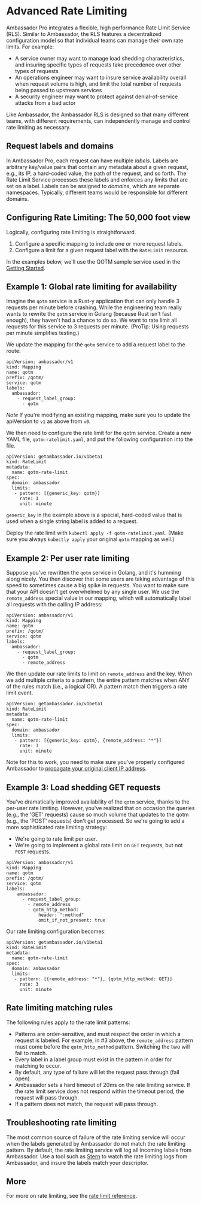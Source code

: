 # Advanced Rate Limiting

Ambassador Pro integrates a flexible, high performance Rate Limit Service (RLS). Similar to Ambassador, the RLS features a decentralized configuration model so that individual teams can manage their own rate limits. For example:

* A service owner may want to manage load shedding characteristics, and insuring specific types of requests take precedence over other types of requests
* An operations engineer may want to insure service availability overall when request volume is high, and limit the total number of requests being passed to upstream services
* A security engineer may want to protect against denial-of-service attacks from a bad actor

Like Ambassador, the Ambassador RLS is designed so that many different teams, with different requirements, can independently manage and control rate limiting as necessary.

## Request labels and domains

In Ambassador Pro, each request can have multiple *labels*. Labels are arbitrary key/value pairs that contain any metadata about a given request, e.g., its IP, a hard-coded value, the path of the request, and so forth. The Rate Limit Service processes these labels and enforces any limits that are set on a label. Labels can be assigned to *domains*, which are separate namespaces. Typically, different teams would be responsible for different domains.

## Configuring Rate Limiting: The 50,000 foot view

Logically, configuring rate limiting is straightforward.

1. Configure a specific mapping to include one or more request labels.
2. Configure a limit for a given request label with the `RateLimit` resource.

In the examples below, we'll use the QOTM sample service used in the [Getting Started](https://www.getambassador.io/user-guide/getting-started#5-adding-a-service).

## Example 1: Global rate limiting for availability

Imagine the `qotm` service is a Rust-y application that can only handle 3 requests per minute before crashing. While the engineering team really wants to rewrite the `qotm` service in Golang (because Rust isn't fast enough), they haven't had a chance to do so. We want to rate limit all requests for this service to 3 requests per minute. (ProTip: Using requests per minute simplifies testing.)

We update the mapping for the `qotm` service to add a request label to the route:

```
apiVersion: ambassador/v1
kind: Mapping
name: qotm
prefix: /qotm/
service: qotm
labels:
  ambassador:
    - request_label_group:
      - qotm
```

*Note* If you're modifying an existing mapping, make sure you to update the apiVersion to `v1` as above from `v0`.

We then need to configure the rate limit for the qotm service. Create a new YAML file, `qotm-ratelimit.yaml`, and put the following configuration into the file.

```
apiVersion: getambassador.io/v1beta1
kind: RateLimit
metadata:
  name: qotm-rate-limit
spec:
  domain: ambassador
  limits:
   - pattern: [{generic_key: qotm}]
     rate: 3
     unit: minute
```

`generic_key` in the example above is a special, hard-coded value that is used when a single string label is added to a request.

Deploy the rate limit with `kubectl apply -f qotm-ratelimit.yaml`. (Make sure you always `kubectly apply` your original `qotm` mapping as well.)

## Example 2: Per user rate limiting

Suppose you've rewritten the `qotm` service in Golang, and it's humming along nicely. You then discover that some users are taking advantage of this speed to sometimes cause a big spike in requests. You want to make sure that your API doesn't get overwhelmed by any single user. We use the `remote_address` special value in our mapping, which will automatically label all requests with the calling IP address:

```
apiVersion: ambassador/v1
kind: Mapping
name: qotm
prefix: /qotm/
service: qotm
labels:
  ambassador:
    - request_label_group:
      - qotm
      - remote_address
```

We then update our rate limits to limit on `remote_address` and the key. When we add multiple criteria to a pattern, the entire pattern matches when ANY of the rules match (i.e., a logical OR). A pattern match then triggers a rate limit event.

```
apiVersion: getambassador.io/v1beta1
kind: RateLimit
metadata:
  name: qotm-rate-limit
spec:
  domain: ambassador
  limits:
   - pattern: [{generic_key: qotm}, {remote_address: "*"}]
     rate: 3
     unit: minute
```

Note for this to work, you need to make sure you've properly configured Ambassador to [propagate your original client IP address](https://www.getambassador.io/reference/modules/#use_remote_address).

## Example 3: Load shedding GET requests

You've dramatically improved availability of the `qotm` service, thanks to the per-user rate limiting. However, you've realized that on occasion the queries (e.g., the 'GET' requests) cause so much volume that updates to the qotm (e.g., the 'POST' requests) don't get processed. So we're going to add a more sophisticated rate limiting strategy:

* We're going to rate limit per user.
* We're going to implement a global rate limit on `GET` requests, but not `POST` requests.

```
apiVersion: ambassador/v1
kind: Mapping
name: qotm
prefix: /qotm/
service: qotm
labels:
    ambassador:
      - request_label_group:
        - remote_address
        - qotm_http_method:
            header: ":method"
            omit_if_not_present: true
```

Our rate limiting configuration becomes:

```
apiVersion: getambassador.io/v1beta1
kind: RateLimit
metadata:
  name: qotm-rate-limit
spec:
  domain: ambassador
  limits:
   - pattern: [{remote_address: "*"}, {qotm_http_method: GET}]
     rate: 3
     unit: minute
```

## Rate limiting matching rules

The following rules apply to the rate limit patterns:

* Patterns are order-sensitive, and must respect the order in which a request is labeled. For example, in #3 above, the `remote_address` pattern must come before the `qotm_http_method` pattern. Switching the two will fail to match.
* Every label in a label group must exist in the pattern in order for matching to occur.
* By default, any type of failure will let the request pass through (fail open).
* Ambassador sets a hard timeout of 20ms on the rate limiting service. If the rate limit service does not respond within the timeout period, the request will pass through.
* If a pattern does not match, the request will pass through.

## Troubleshooting rate limiting

The most common source of failure of the rate limiting service will occur when the labels generated by Ambassador do not match the rate limiting pattern. By default, the rate limiting service will log all incoming labels from Ambassador. Use a tool such as [Stern](https://github.com/wercker/stern) to watch the rate limiting logs from Ambassador, and insure the labels match your descriptor.

## More

For more on rate limiting, see the [rate limit reference](/reference/rate-limits).